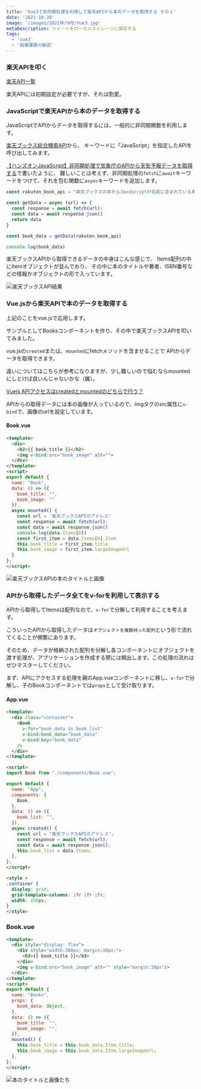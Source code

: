 ```yaml
---
title: 'Vue3で非同期処理を利用して楽天APIから本のデータを取得する その１'
date: '2021-10-20'
image: '/images/2021年/9月/Vue3.jpg'
metaDescription: ツイートをローカルストレージに保存する
tags:
  - 'vue3'
  - '授業課題の解説'
---
```



### 楽天APIを叩く
[楽天API一覧](https://webservice.rakuten.co.jp/document/)

楽天APIには初期設定が必要ですが、それは割愛。


### JavaScriptで楽天APIから本のデータを取得する

JavaScriptでAPIからデータを取得するには、一般的に非同期関数を利用します。

[楽天ブックス総合検索API](https://webservice.rakuten.co.jp/explorer/api/BooksTotal/Search/)から、
キーワードに「JavaScript」を指定したAPIを呼び出してみます。

[【ハンズオンJavaScript】非同期処理で気象庁のAPIから天気予報データを取得する](https://blog-tukki.com/posts/210616)で書いたように、
難しいことは考えず、非同期処理の<code>fetch</code>に<code>await</code>キーワードをつけて、それを包む関数に<code>async</code>キーワードを追加します。

```javascript
const rakuten_book_api = "楽天ブックスの本からJavaScriptが名前に含まれている本を検索するAPIのurl"

const getData = async (url) => {
  const response = await fetch(url);
  const data = await response.json()
  return data
}

const book_data = getData(rakuten_book_api)

console.log(book_data)

```
楽天ブックスAPIから取得できるデータの中身はこんな感じで、
<blue>Items配列</blue>の中に<blue>Itemオブジェクト</blue>が並んでおり、
その中に本のタイトルや著者、ISBN番号などの情報かオブジェクトの形で入っています。

![楽天ブックスAPI結果](/images/2021年/10月/books1.png)


### Vue.jsから楽天APIで本のデータを取得する

上記のことをvue.jsで応用します。

サンプルとしてBooksコンポーネントを作り、その中で楽天ブックスAPIを叩いてみました。

vue.jsの<code>created</code>または、<code>mounted</code>にfetchメソッドを含ませることで
APIからデータを取得できます。

違いについてはこちらが参考になりますが、少し難しいので悩むならmountedにしとけば良いんじゃないかな（雑）。

[Vuejs APIアクセスはcreatedとmountedのどちらで行う？](https://www.kimullaa.com/entry/2019/12/01/132724)

APIからの取得データには本の画像が入っているので、<red>imgタグのsrc属性</red>に<code>v-bind</code>で、画像のurlを設定しています。

#### Book.vue
```html
<template>
  <div>
    <h2>{{ book_title }}</h2>
    <img v-bind:src="book_image" alt="">
  </div>
</template>
<script>
export default {
  name: "Book",
  data: () => ({
    book_title: "",
    book_image: ""
  }),
  async mounted() {
    const url = '楽天ブックスAPIのアドレス'
    const response = await fetch(url);
    const data = await response.json()
    console.log(data.Items[0])
    const first_item = data.Items[0].Item
    this.book_title = first_item.title
    this.book_image = first_item.largeImageUrl
  }
};
</script>
```

![楽天ブックスAPIの本のタイトルと画像](/images/2021年/10月/books2.png)

### APIから取得したデータ全てをv-forを利用して表示する

APIから取得して<red>Items</red>は配列なので、<code>v-for</code>で分解して利用することを考えます。

こういったAPIから取得したデータは<code>オブジェクトを複数持った配列</code>という形で流れてくることが頻繁にあります。

そのため、データが格納された配列を分解し各コンポーネントにオブジェクトを渡す処理が、アプリケーションを作成する際には頻出します。この処理の流れはぜひマスターしてください。

まず、APIにアクセスする処理を親のApp.vueコンポーネントに移し、<code>v-for</code>で分解し、子のBookコンポーネントでは<code>props</code>として受け取ります。


#### App.vue
```html
<template>
  <div class="container">
    <Book
      v-for="book_data in book_list"
      v-bind:book_data="book_data"
      v-bind:key="book_data"
    />
  </div>
</template>

<script>
import Book from "./components/Book.vue";

export default {
  name: "App",
  components: {
    Book,
  },
  data: () => ({
    book_list: "",
  }),
  async created() {
    const url = "楽天ブックスAPIのアドレス";
    const response = await fetch(url);
    const data = await response.json();
    this.book_list = data.Items;
  },
};
</script>

<style >
.container {
  display: grid;
  grid-template-columns: 1fr 1fr 1fr;
  width: 450px;
}
</style>
```

### Book.vue
```html
<template>
  <div style="display: flex">
    <div style="width:300px; margin:10px;">
      <h3>{{ book_title }}</h3>
    </div>
    <img v-bind:src="book_image" alt="" style="margin:10px"/>
  </div>
</template>
<script>
export default {
  name: "Books",
  props: {
    book_data: Object,
  },
  data: () => ({
    book_title: "",
    book_image: "",
  }),
  mounted() {
    this.book_title = this.book_data.Item.title;
    this.book_image = this.book_data.Item.largeImageUrl;
  },
};
</script>
```


![本のタイトルと画像たち](/images/2021年/10月/books3.png)
